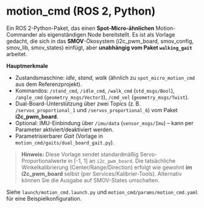 # motion_cmd (ROS 2, Python)

Ein ROS 2-Python-Paket, das einen **Spot-Micro-ähnlichen** Motion-Commander als eigenständigen Node bereitstellt.
Es ist als Vorlage gedacht, die sich in das **SMOV**-Ökosystem (i2c_pwm_board, smov_config, smov_lib, smov_states)
einfügt, aber **unabhängig vom Paket `walking_gait`** arbeitet.

**Hauptmerkmale**

- Zustandsmaschine: *idle*, *stand*, *walk* (ähnlich zu `spot_micro_motion_cmd` aus dem Referenzprojekt).
- Kommandos: `/stand_cmd`, `/idle_cmd`, `/walk_cmd` (`std_msgs/Bool`), `/angle_cmd` (`geometry_msgs/Vector3`), `/cmd_vel` (`geometry_msgs/Twist`).
- Dual-Board-Unterstützung über zwei Topics (z. B. `/servos_proportional_1` und `/servos_proportional_6`) vom Paket **i2c_pwm_board**.
- Optional: IMU-Einbindung über `/imu/data` (`sensor_msgs/Imu`) – kann per Parameter aktiviert/deaktiviert werden.
- Parametrisierbarer *Gait* (Vorlage in `motion_cmd/gaits/dual_board_gait.py`).

> **Hinweis:** Diese Vorlage sendet standardmäßig Servo-Proportionalwerte in [-1, 1] an `i2c_pwm_board`. 
> Die tatsächliche Winkelkalibrierung (Center/Range/Direction) erfolgt wie gewohnt **im i2c_pwm_board** selbst
> (per Services/Kalibrier-Tools). Alternativ können Sie die Ausgabe auf SMOV-States umschalten.

Siehe `launch/motion_cmd.launch.py` und `motion_cmd/params/motion_cmd.yaml` für eine Beispielkonfiguration.
